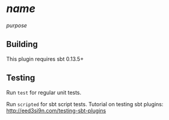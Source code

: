 # $name$

$purpose$


## Building

This plugin requires sbt 0.13.5+

## Testing

Run `test` for regular unit tests.

Run `scripted` for sbt script tests.
Tutorial on testing sbt plugins: http://eed3si9n.com/testing-sbt-plugins
